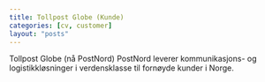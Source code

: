 ```yaml
---
title: Tollpost Globe (Kunde)
categories: [cv, customer]
layout: "posts"
---
```


Tollpost Globe (nå PostNord)
PostNord leverer kommunikasjons- og logistikkløsninger i verdensklasse til fornøyde kunder i Norge.
